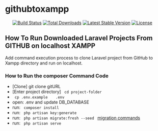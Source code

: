 # githubtoxampp

<p align="center">
<a href="https://travis-ci.org/laravel/framework"><img src="https://travis-ci.org/laravel/framework.svg" alt="Build Status"></a>
<a href="https://packagist.org/packages/laravel/framework"><img src="https://img.shields.io/packagist/dt/laravel/framework" alt="Total Downloads"></a>
<a href="https://packagist.org/packages/laravel/framework"><img src="https://img.shields.io/packagist/v/laravel/framework" alt="Latest Stable Version"></a>
<a href="https://packagist.org/packages/laravel/framework"><img src="https://img.shields.io/packagist/l/laravel/framework" alt="License"></a>
</p>

## How To Run Downloaded Laravel Projects From GITHUB on localhost XAMPP

Add command execution process to clone Laravel project from GitHub to Xampp directory and run on localhost.


### How to Run the composer Command Code

- [Clone] git clone gitURL 
- [Enter project directory] <code> cd project-folder </code>
-  <code> cp .env.example </code> &nbsp; <code> .env </code>
- open: .env and update DB_DATABASE
- run: <code> composer install </code>
- run: <code> php artisan key:generate </code>
- run: <code> php artisan migrate:fresh --seed </code>  <a href="https://laravel.com/docs/10.x/migrations" alt="migration commands">migration commands </a>
- run: <code> php artisan serve </code>
